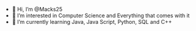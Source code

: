 - 👋 Hi, I’m @Macks25
- 👀 I’m interested in Computer Science and Everything that comes with it 
- 🌱 I’m currently learning Java, Java Script, Python, SQL and C++

<!---
Macks25/Macks25 is a ✨ special ✨ repository because its `README.md` (this file) appears on your GitHub profile.
You can click the Preview link to take a look at your changes.
--->

